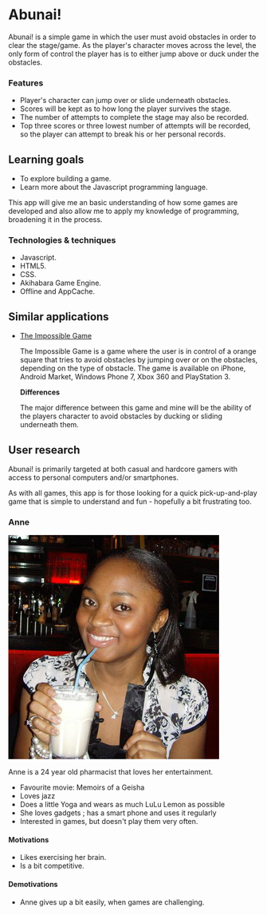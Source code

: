 # Abunai!

Abunai! is a simple game in which the user must avoid obstacles in order to clear the stage/game.
As the player's character moves across the level, the only form of control the player has is to either jump above or duck under the obstacles.


### Features

- Player's character can jump over or slide underneath obstacles.
- Scores will be kept as to how long the player survives the stage.
- The number of attempts to complete the stage may also be recorded.
- Top three scores or three lowest number of attempts will be recorded, so the player can attempt to break his or her personal records.

## Learning goals

- To explore building a game.
- Learn more about the Javascript programming language.


This app will give me an basic understanding of how some games are developed and also allow me to apply my knowledge of programming, broadening it in the process.

### Technologies & techniques

- Javascript.
- HTML5.
- CSS.
- Akihabara Game Engine.
- Offline and AppCache.


## Similar applications

- [The Impossible Game](http://flukedude.com/theimpossiblegame/)
	
	The Impossible Game is a game where the user is in control of a orange square that tries to avoid obstacles by jumping over or on the obstacles, depending on the type of 	obstacle.
	The game is available on iPhone, Android Market, Windows Phone 7, Xbox 360 and PlayStation 3.
	
	**Differences**
	
	The major difference between this game and mine will be the ability of the players character to avoid obstacles by ducking or sliding underneath them.
	

## User research

Abunai! is primarily targeted at both casual and hardcore gamers with access to personal computers and/or smartphones.

As with all games, this app is for those looking for a quick pick-up-and-play game that is simple to understand and fun - hopefully a bit frustrating too.

### Anne

![Anne](/anne.jpg)

Anne is a 24 year old pharmacist that loves her entertainment.

- Favourite movie: Memoirs of a Geisha
- Loves jazz
- Does a little Yoga and wears as much LuLu Lemon as possible
- She loves gadgets ; has a smart phone and uses it regularly
- Interested in games, but doesn't play them very often.

#### Motivations

- Likes exercising her brain.
- Is a bit competitive.

#### Demotivations

- Anne gives up a bit easily, when games are challenging. 